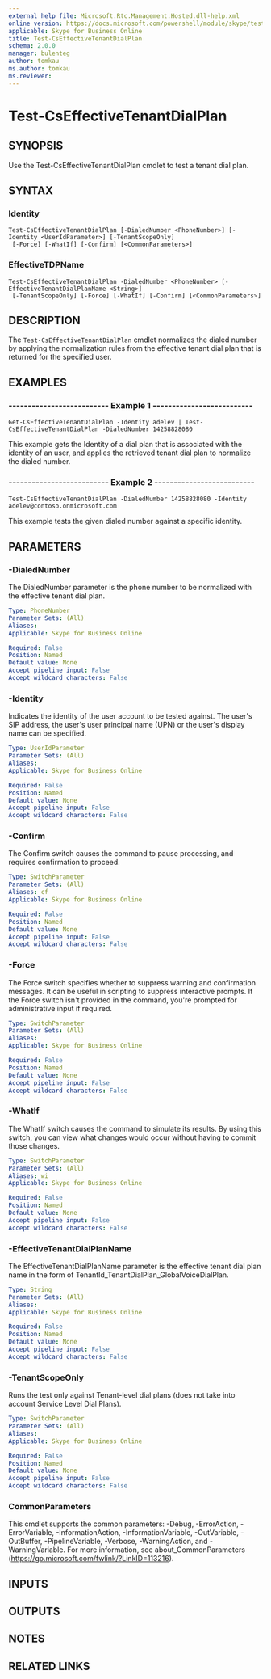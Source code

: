 ```yaml
---
external help file: Microsoft.Rtc.Management.Hosted.dll-help.xml 
online version: https://docs.microsoft.com/powershell/module/skype/test-cseffectivetenantdialplan
applicable: Skype for Business Online
title: Test-CsEffectiveTenantDialPlan
schema: 2.0.0
manager: bulenteg
author: tomkau
ms.author: tomkau
ms.reviewer:
---
```


# Test-CsEffectiveTenantDialPlan

## SYNOPSIS
Use the Test-CsEffectiveTenantDialPlan cmdlet to test a tenant dial plan.

## SYNTAX

### Identity
```
Test-CsEffectiveTenantDialPlan [-DialedNumber <PhoneNumber>] [-Identity <UserIdParameter>] [-TenantScopeOnly]
 [-Force] [-WhatIf] [-Confirm] [<CommonParameters>]
```

### EffectiveTDPName
```
Test-CsEffectiveTenantDialPlan -DialedNumber <PhoneNumber> [-EffectiveTenantDialPlanName <String>]
 [-TenantScopeOnly] [-Force] [-WhatIf] [-Confirm] [<CommonParameters>]
```

## DESCRIPTION
The `Test-CsEffectiveTenantDialPlan` cmdlet normalizes the dialed number by applying the normalization rules from the effective tenant dial plan that is returned for the specified user.

## EXAMPLES

### -------------------------- Example 1 --------------------------
```
Get-CsEffectiveTenantDialPlan -Identity adelev | Test-CsEffectiveTenantDialPlan -DialedNumber 14258828080
```

This example gets the Identity of a dial plan that is associated with the identity of an user, and applies the retrieved tenant dial plan to normalize the dialed number.


### -------------------------- Example 2 --------------------------
```
Test-CsEffectiveTenantDialPlan -DialedNumber 14258828080 -Identity adelev@contoso.onmicrosoft.com
```

This example tests the given dialed number against a specific identity.


## PARAMETERS

### -DialedNumber
The DialedNumber parameter is the phone number to be normalized with the effective tenant dial plan.

```yaml
Type: PhoneNumber
Parameter Sets: (All)
Aliases: 
Applicable: Skype for Business Online

Required: False
Position: Named
Default value: None
Accept pipeline input: False
Accept wildcard characters: False
```

### -Identity
Indicates the identity of the user account to be tested against. The user's SIP address, the user's user principal name (UPN) or the user's display name can be specified.

```yaml
Type: UserIdParameter
Parameter Sets: (All)
Aliases: 
Applicable: Skype for Business Online

Required: False
Position: Named
Default value: None
Accept pipeline input: False
Accept wildcard characters: False
```

### -Confirm
The Confirm switch causes the command to pause processing, and requires confirmation to proceed.

```yaml
Type: SwitchParameter
Parameter Sets: (All)
Aliases: cf
Applicable: Skype for Business Online

Required: False
Position: Named
Default value: None
Accept pipeline input: False
Accept wildcard characters: False
```

### -Force
The Force switch specifies whether to suppress warning and confirmation messages.
It can be useful in scripting to suppress interactive prompts.
If the Force switch isn't provided in the command, you're prompted for administrative input if required.

```yaml
Type: SwitchParameter
Parameter Sets: (All)
Aliases: 
Applicable: Skype for Business Online

Required: False
Position: Named
Default value: None
Accept pipeline input: False
Accept wildcard characters: False
```

### -WhatIf
The WhatIf switch causes the command to simulate its results.
By using this switch, you can view what changes would occur without having to commit those changes.

```yaml
Type: SwitchParameter
Parameter Sets: (All)
Aliases: wi
Applicable: Skype for Business Online

Required: False
Position: Named
Default value: None
Accept pipeline input: False
Accept wildcard characters: False
```

### -EffectiveTenantDialPlanName
The EffectiveTenantDialPlanName parameter is the effective tenant dial plan name in the form of TenantId_TenantDialPlan_GlobalVoiceDialPlan.

```yaml
Type: String
Parameter Sets: (All)
Aliases: 
Applicable: Skype for Business Online

Required: False
Position: Named
Default value: None
Accept pipeline input: False
Accept wildcard characters: False
```

### -TenantScopeOnly
Runs the test only against Tenant-level dial plans (does not take into account Service Level Dial Plans).

```yaml
Type: SwitchParameter
Parameter Sets: (All)
Aliases: 
Applicable: Skype for Business Online

Required: False
Position: Named
Default value: None
Accept pipeline input: False
Accept wildcard characters: False
```

### CommonParameters
This cmdlet supports the common parameters: -Debug, -ErrorAction, -ErrorVariable, -InformationAction, -InformationVariable, -OutVariable, -OutBuffer, -PipelineVariable, -Verbose, -WarningAction, and -WarningVariable. For more information, see about_CommonParameters (https://go.microsoft.com/fwlink/?LinkID=113216).

## INPUTS

## OUTPUTS

## NOTES

## RELATED LINKS

